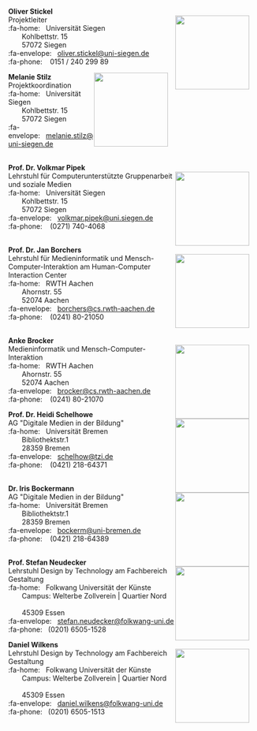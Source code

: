 **Oliver Stickel**  
<img style="float: right; height: 150px; padding-right: 15px;" src="/images/Oliver_Stickel.jpg">
Projektleiter  
:fa-home:&nbsp;&nbsp;&nbsp;Universität Siegen  
&nbsp;&nbsp;&nbsp;&nbsp;&nbsp;&nbsp;&nbsp;Kohlbettstr. 15  
&nbsp;&nbsp;&nbsp;&nbsp;&nbsp;&nbsp;&nbsp;57072 Siegen  
:fa-envelope:&nbsp;&nbsp;&nbsp;[oliver.stickel@uni-siegen.de](mailto:oliver.stickel@uni-siegen.de)  
:fa-phone:&nbsp;&nbsp;&nbsp;&nbsp;0151 / 240 299 89
</br>  

**Melanie Stilz**
<img style="float: right; height: 150px; padding-right: 15px;" src="/images/M_Stilz-neu-klein-sw.jpg">  
Projektkoordination  
:fa-home:&nbsp;&nbsp;&nbsp;Universität Siegen  
&nbsp;&nbsp;&nbsp;&nbsp;&nbsp;&nbsp;&nbsp;Kohlbettstr. 15  
&nbsp;&nbsp;&nbsp;&nbsp;&nbsp;&nbsp;&nbsp;57072 Siegen  
:fa-envelope:&nbsp;&nbsp;&nbsp;[melanie.stilz@uni-siegen.de](mailto:melanie.stilz@uni-siegen.de)  
</br>

**Prof. Dr. Volkmar Pipek**  
<img style="float: right; height: 150px; padding-right: 15px;" src="/images/Volkmar_Pipek_bw.jpg">
Lehrstuhl für Computerunterstützte Gruppenarbeit und soziale Medien  
:fa-home:&nbsp;&nbsp;&nbsp;Universität Siegen  
&nbsp;&nbsp;&nbsp;&nbsp;&nbsp;&nbsp;&nbsp;Kohlbettstr. 15  
&nbsp;&nbsp;&nbsp;&nbsp;&nbsp;&nbsp;&nbsp;57072 Siegen  
:fa-envelope:&nbsp;&nbsp;&nbsp;[volkmar.pipek@uni.siegen.de](mailto:volkmar.pipek@uni.siegen.de)  
:fa-phone:&nbsp;&nbsp;&nbsp;&nbsp;(0271) 740-4068  
</br>  


**Prof. Dr. Jan Borchers**  
<img style="float: right; height: 150px; padding-right: 15px;" src="/images/Jan_Borchers_bw.jpg">
Lehrstuhl für Medieninformatik und Mensch-Computer-Interaktion am Human-Computer Interaction Center  
:fa-home:&nbsp;&nbsp;&nbsp;RWTH Aachen  
&nbsp;&nbsp;&nbsp;&nbsp;&nbsp;&nbsp;&nbsp;Ahornstr. 55  
&nbsp;&nbsp;&nbsp;&nbsp;&nbsp;&nbsp;&nbsp;52074 Aachen  
:fa-envelope:&nbsp;&nbsp;&nbsp;[borchers@cs.rwth-aachen.de](mailto:borchers@cs.rwth-aachen.de)  
:fa-phone:&nbsp;&nbsp;&nbsp;&nbsp;(0241) 80-21050  
</br>

**Anke Brocker**  
<img style="float: right; height: 150px; padding-right: 15px;" src="/images/Anke_Brocker_sw.jpg">
Medieninformatik und Mensch-Computer-Interaktion  
:fa-home:&nbsp;&nbsp;&nbsp;RWTH Aachen  
&nbsp;&nbsp;&nbsp;&nbsp;&nbsp;&nbsp;&nbsp;Ahornstr. 55  
&nbsp;&nbsp;&nbsp;&nbsp;&nbsp;&nbsp;&nbsp;52074 Aachen  
:fa-envelope:&nbsp;&nbsp;&nbsp;[brocker@cs.rwth-aachen.de](mailto:brocker@cs.rwth-aachen.de)  
:fa-phone:&nbsp;&nbsp;&nbsp;&nbsp;(0241) 80-21070
</br>  


**Prof. Dr. Heidi Schelhowe**  
<img style="float: right; height: 150px; padding-right: 15px;" src="/images/Heidi_Schelhowe_bw.jpg">
AG "Digitale Medien in der Bildung"  
:fa-home:&nbsp;&nbsp;&nbsp;Universität Bremen  
&nbsp;&nbsp;&nbsp;&nbsp;&nbsp;&nbsp;&nbsp;Bibliothektstr.1  
&nbsp;&nbsp;&nbsp;&nbsp;&nbsp;&nbsp;&nbsp;28359 Bremen  
:fa-envelope:&nbsp;&nbsp;&nbsp;[schelhow@tzi.de](mailto:schelhow@tzi.de)  
:fa-phone:&nbsp;&nbsp;&nbsp;&nbsp;(0421) 218-64371  
</br>

**Dr. Iris Bockermann**  
<img style="float: right; height: 150px; padding-right: 15px;" src="/images/IrisBockermann_sw.jpg">
AG "Digitale Medien in der Bildung"  
:fa-home:&nbsp;&nbsp;&nbsp;Universität Bremen  
&nbsp;&nbsp;&nbsp;&nbsp;&nbsp;&nbsp;&nbsp;Bibliothektstr.1  
&nbsp;&nbsp;&nbsp;&nbsp;&nbsp;&nbsp;&nbsp;28359 Bremen  
:fa-envelope:&nbsp;&nbsp;&nbsp;[bockerm@uni-bremen.de](mailto:bockerm@uni-bremen.de)  
:fa-phone:&nbsp;&nbsp;&nbsp;&nbsp;(0421) 218-64389  
</br>  


**Prof. Stefan Neudecker**  
<img style="float: right; height: 150px; padding-right: 15px;" src="/images/Stefan_Neudecker.jpg">
Lehrstuhl Design by Technology am Fachbereich Gestaltung  
:fa-home:&nbsp;&nbsp;&nbsp;Folkwang Universität der Künste  
&nbsp;&nbsp;&nbsp;&nbsp;&nbsp;&nbsp;&nbsp;Campus: Welterbe Zollverein | Quartier Nord
&nbsp;&nbsp;&nbsp;&nbsp;&nbsp;&nbsp;&nbsp;  
&nbsp;&nbsp;&nbsp;&nbsp;&nbsp;&nbsp;&nbsp;45309 Essen  
:fa-envelope:&nbsp;&nbsp;&nbsp;[stefan.neudecker@folkwang-uni.de](mailto:stefan.neudecker@folkwang-uni.de)  
:fa-phone:&nbsp;&nbsp;&nbsp;(0201) 6505-1528
</br>  



**Daniel Wilkens**  
<img style="float: right; height: 150px; padding-right: 15px;" src="/images/Daniel_Wilkens_sw.jpg">
Lehrstuhl Design by Technology am Fachbereich Gestaltung  
:fa-home:&nbsp;&nbsp;&nbsp;Folkwang Universität der Künste  
&nbsp;&nbsp;&nbsp;&nbsp;&nbsp;&nbsp;&nbsp;Campus: Welterbe Zollverein | Quartier Nord
&nbsp;&nbsp;&nbsp;&nbsp;&nbsp;&nbsp;&nbsp;  
&nbsp;&nbsp;&nbsp;&nbsp;&nbsp;&nbsp;&nbsp;45309 Essen  
:fa-envelope:&nbsp;&nbsp;&nbsp;[daniel.wilkens@folkwang-uni.de](mailto:daniel.wilkens@folkwang-uni.de)    
:fa-phone:&nbsp;&nbsp;&nbsp;(0201) 6505-1513
